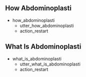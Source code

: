 ## How Abdominoplasti
* how_abdominoplasti
   - utter_how_abdominoplasti
   - action_restart

## What Is Abdominoplasti
* what_is_abdominoplasti
   - utter_what_is_abdominoplasti
   - action_restart

